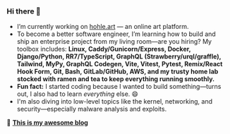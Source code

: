 ### Hi there 👋

- I’m currently working on [hohle.art](https://hohle.art) — an online art platform.
- To become a better software engineer, I’m learning how to build and ship an enterprise project from my living room—are you hiring? My toolbox includes:
  **Linux, Caddy/Gunicorn/Express, Docker, Django/Python, RR7/TypeScript, GraphQL (Strawberry/urql/graffle), Tailwind, MyPy, GraphQL Codegen, Vite, Vitest, Pytest, Remix/React Hook Form, Git, Bash, GitLab/GitHub, AWS, and my trusty home lab stocked with ramen and tea to keep everything running smoothly.**
- **Fun fact:** I started coding because I wanted to build something—turns out, I also had to learn *everything* else. 😄
- I'm also diving into low-level topics like the kernel, networking, and security—especially malware analysis and exploits.  

📖 **[This is my awesome blog](https://bxkgyxdlc29tzsbibg9n.xyz/)**
